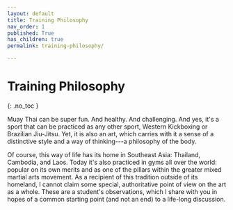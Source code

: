 ```yaml
---
layout: default
title: Training Philosophy
nav_order: 1
published: True
has_children: true
permalink: training-philosophy/

---
```


# Training Philosophy
{: .no_toc }

Muay Thai can be super fun. And healthy. And challenging. And yes, it's a sport that can be
practiced as any other sport, Western Kickboxing or Brazilian Jiu-Jitsu. Yet, it is also an
art, which carries with it a sense of a distinctive style and a way of thinking---a philosophy
of the body.

Of course, this way of life has its home in Southeast Asia: Thailand, Cambodia, and Laos. Today
it's also practiced in gyms all over the world: popular on its own merits and as one of the
pillars within the greater mixed martial arts movement. As a recipient of this tradition
outside of its homeland, I cannot claim some special, authoritative point of view on the art as
a whole. These are a student's observations, which I share with you in hopes of a common
starting point (and not an end) to a life-long discussion.
